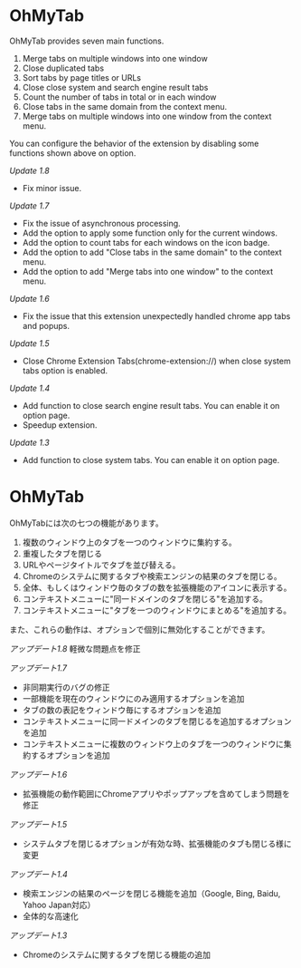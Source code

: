 # OhMyTab

OhMyTab provides seven main functions.

1. Merge tabs on multiple windows into one window
2. Close duplicated tabs
3. Sort tabs by page titles or URLs
4. Close close system and search engine result tabs
5. Count the number of tabs in total or in each window
6. Close tabs in the same domain from the context menu.
7. Merge tabs on multiple windows into one window from the context menu.

You can configure the behavior of the extension by disabling some functions shown above on option.

*Update 1.8*
- Fix minor issue.

*Update 1.7*
- Fix the issue of asynchronous processing.
- Add the option to apply some function only for the current windows.
- Add the option to count tabs for each windows on the icon badge.
- Add the option to add "Close tabs in the same domain" to the context menu.
- Add the option to add "Merge tabs into one window" to the context menu. 

*Update 1.6*
- Fix the issue that this extension unexpectedly handled chrome app tabs and popups. 

*Update 1.5*
- Close Chrome Extension Tabs(chrome-extension://) when close system tabs option is enabled.

*Update 1.4*
- Add function to close search engine result tabs. You can enable it on option page.
- Speedup extension.

*Update 1.3*
- Add function to close system tabs. You can enable it on option page.


# OhMyTab

OhMyTabには次の七つの機能があります。

1. 複数のウィンドウ上のタブを一つのウィンドウに集約する。
2. 重複したタブを閉じる
3. URLやページタイトルでタブを並び替える。
4. Chromeのシステムに関するタブや検索エンジンの結果のタブを閉じる。
5. 全体、もしくはウィンドウ毎のタブの数を拡張機能のアイコンに表示する。
6. コンテキストメニューに"同一ドメインのタブを閉じる"を追加する。
7. コンテキストメニューに"タブを一つのウィンドウにまとめる"を追加する。

また、これらの動作は、オプションで個別に無効化することができます。

*アップデート1.8*
軽微な問題点を修正

*アップデート1.7*
- 非同期実行のバグの修正
- 一部機能を現在のウィンドウにのみ適用するオプションを追加
- タブの数の表記をウィンドウ毎にするオプションを追加
- コンテキストメニューに同一ドメインのタブを閉じるを追加するオプションを追加
- コンテキストメニューに複数のウィンドウ上のタブを一つのウィンドウに集約するオプションを追加

*アップデート1.6*
- 拡張機能の動作範囲にChromeアプリやポップアップを含めてしまう問題を修正

*アップデート1.5*
- システムタブを閉じるオプションが有効な時、拡張機能のタブも閉じる様に変更

*アップデート1.4*
- 検索エンジンの結果のページを閉じる機能を追加（Google, Bing, Baidu, Yahoo Japan対応）
- 全体的な高速化

*アップデート1.3*
- Chromeのシステムに関するタブを閉じる機能の追加
